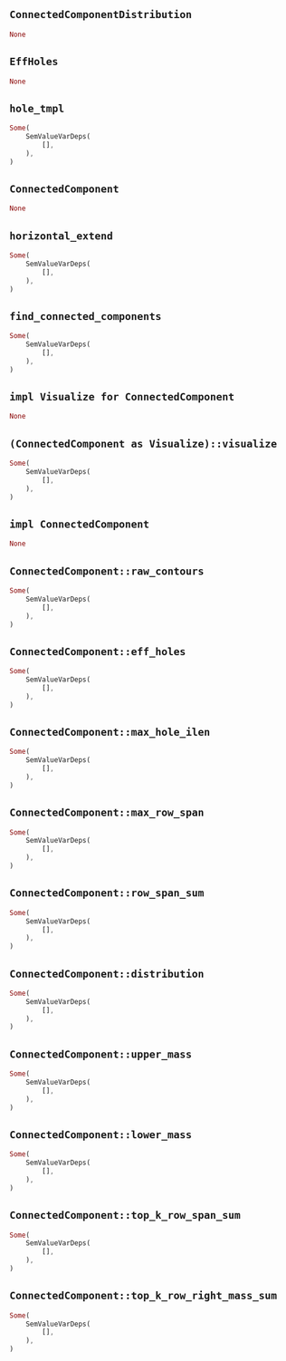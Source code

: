 ## `ConnectedComponentDistribution`

```rust
None
```

## `EffHoles`

```rust
None
```

## `hole_tmpl`

```rust
Some(
    SemValueVarDeps(
        [],
    ),
)
```

## `ConnectedComponent`

```rust
None
```

## `horizontal_extend`

```rust
Some(
    SemValueVarDeps(
        [],
    ),
)
```

## `find_connected_components`

```rust
Some(
    SemValueVarDeps(
        [],
    ),
)
```

## `impl Visualize for ConnectedComponent`

```rust
None
```

## `(ConnectedComponent as Visualize)::visualize`

```rust
Some(
    SemValueVarDeps(
        [],
    ),
)
```

## `impl ConnectedComponent`

```rust
None
```

## `ConnectedComponent::raw_contours`

```rust
Some(
    SemValueVarDeps(
        [],
    ),
)
```

## `ConnectedComponent::eff_holes`

```rust
Some(
    SemValueVarDeps(
        [],
    ),
)
```

## `ConnectedComponent::max_hole_ilen`

```rust
Some(
    SemValueVarDeps(
        [],
    ),
)
```

## `ConnectedComponent::max_row_span`

```rust
Some(
    SemValueVarDeps(
        [],
    ),
)
```

## `ConnectedComponent::row_span_sum`

```rust
Some(
    SemValueVarDeps(
        [],
    ),
)
```

## `ConnectedComponent::distribution`

```rust
Some(
    SemValueVarDeps(
        [],
    ),
)
```

## `ConnectedComponent::upper_mass`

```rust
Some(
    SemValueVarDeps(
        [],
    ),
)
```

## `ConnectedComponent::lower_mass`

```rust
Some(
    SemValueVarDeps(
        [],
    ),
)
```

## `ConnectedComponent::top_k_row_span_sum`

```rust
Some(
    SemValueVarDeps(
        [],
    ),
)
```

## `ConnectedComponent::top_k_row_right_mass_sum`

```rust
Some(
    SemValueVarDeps(
        [],
    ),
)
```
